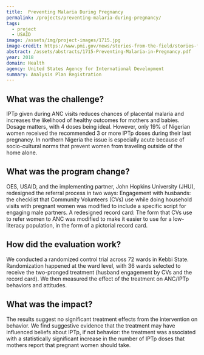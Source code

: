 ```yaml
---
title:  Preventing Malaria During Pregnancy  
permalink: /projects/preventing-malaria-during-pregnancy/
tags: 
  - project 
  - USAID
image: /assets/img/project-images/1715.jpg  
image-credit: https://www.pmi.gov/news/stories-from-the-field/stories-from-the-field---detail/increasing-uptake-of-iptp-success-seen-in-malawi
abstract: /assets/abstracts/1715-Preventing-Malaria-in-Pregnancy.pdf
year: 2018  
domain: Health
agency: United States Agency for International Development
summary: Analysis Plan Registration
---
```

## What was the challenge?

IPTp given during ANC visits reduces chances of placental malaria and increases the likelihood of healthy outcomes for mothers and babies. Dosage matters, with 4 doses being ideal. However, only 19% of Nigerian women received the recommended 3 or more IPTp doses during their last pregnancy. In northern Nigeria the issue is especially acute because of socio-cultural norms that prevent women from traveling outside of the home alone.

## What was the program change?

OES, USAID, and the implementing partner, John Hopkins University (JHU), redesigned the referral process in two ways: Engagement with husbands: the checklist that Community Volunteers (CVs) use while doing household visits with pregnant women was modified to include a specific script for engaging male partners. A redesigned record card: The form that CVs use to refer women to ANC was modified to make it easier to use for a low-literacy population, in the form of a pictorial record card.

## How did the evaluation work?

We conducted a randomized control trial across 72 wards in Kebbi State. Randomization happened at the ward level, with 36 wards selected to receive the two-pronged treatment (husband engagement by CVs and the record card). We then measured the effect of the treatment on ANC/IPTp behaviors and attitudes.

## What was the impact?

The results suggest no significant treatment effects from the intervention on behavior. We find suggestive evidence that the treatment may have influenced beliefs about IPTp, if not behavior: the treatment was associated with a statistically significant increase in the number of IPTp doses that mothers report that pregnant women should take.
